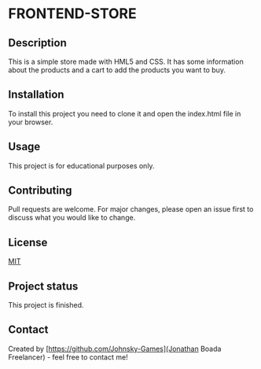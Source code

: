 # FRONTEND-STORE
## Description

This is a simple store made with HML5 and CSS. It has some information about the products and a cart to add the products you want to buy.

## Installation

To install this project you need to clone it and open the index.html file in your browser.

## Usage

This project is for educational purposes only.

## Contributing

Pull requests are welcome. For major changes, please open an issue first to discuss what you would like to change.

## License

[MIT](https://choosealicense.com/licenses/mit/)

## Project status

This project is finished.

## Contact

Created by [https://github.com/Johnsky-Games](Jonathan Boada Freelancer) - feel free to contact me!
